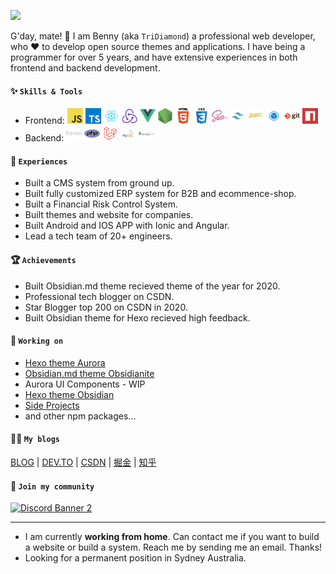 <!--
**TriDiamond/TriDiamond** is a ✨ _special_ ✨ repository because its `README.md` (this file) appears on your GitHub profile.

Here are some ideas to get you started:

- 🔭 I’m currently working on ...
- 🌱 I’m currently learning ...
- 👯 I’m looking to collaborate on ...
- 🤔 I’m looking for help with ...
- 💬 Ask me about ...
- 📫 How to reach me: ...
- 😄 Pronouns: ...
- ⚡ Fun fact: ...
-->

<img
  src="https://cr-ss-service.azurewebsites.net/api/ScreenShot?widget=summary&username=tridiamond&badges=4&show-avatar=true&style=--header-bg-color:%23000;--border-radius:10px"
/>

G'day, mate! 👋 I am Benny (aka `TriDiamond`) a professional web developer, who ❤️ to develop open source themes and applications. I have being a programmer for over 5 years, and have extensive experiences in both frontend and backend development. 

#### ✨ `Skills & Tools`

- Frontend:
<code><img height="25" src="https://raw.githubusercontent.com/github/explore/80688e429a7d4ef2fca1e82350fe8e3517d3494d/topics/javascript/javascript.png"></code>
<code><img height="25" src="https://raw.githubusercontent.com/github/explore/80688e429a7d4ef2fca1e82350fe8e3517d3494d/topics/typescript/typescript.png"></code>
<code><img height="25" src="https://raw.githubusercontent.com/github/explore/80688e429a7d4ef2fca1e82350fe8e3517d3494d/topics/react/react.png"></code>
<code><img height="25" src="https://raw.githubusercontent.com/github/explore/80688e429a7d4ef2fca1e82350fe8e3517d3494d/topics/redux/redux.png"></code>
<code><img height="25" src="https://raw.githubusercontent.com/github/explore/80688e429a7d4ef2fca1e82350fe8e3517d3494d/topics/vue/vue.png"></code>
<code><img height="25" src="https://raw.githubusercontent.com/github/explore/80688e429a7d4ef2fca1e82350fe8e3517d3494d/topics/nodejs/nodejs.png"></code>
<code><img height="25" src="https://raw.githubusercontent.com/github/explore/80688e429a7d4ef2fca1e82350fe8e3517d3494d/topics/html/html.png"></code>
<code><img height="25" src="https://raw.githubusercontent.com/github/explore/80688e429a7d4ef2fca1e82350fe8e3517d3494d/topics/css/css.png"></code>
<code><img height="25" src="https://raw.githubusercontent.com/github/explore/80688e429a7d4ef2fca1e82350fe8e3517d3494d/topics/sass/sass.png"></code>
<code><img height="25" src="https://raw.githubusercontent.com/github/explore/80688e429a7d4ef2fca1e82350fe8e3517d3494d/topics/tailwind/tailwind.png"></code>
<code><img height="25" src="https://raw.githubusercontent.com/github/explore/cb39e2385dfcec8a661d01bfacff6b1e33bbaa9d/topics/babel/babel.png"></code>
<code><img height="25" src="https://raw.githubusercontent.com/github/explore/80688e429a7d4ef2fca1e82350fe8e3517d3494d/topics/webpack/webpack.png"></code>
<code><img height="25" src="https://raw.githubusercontent.com/github/explore/80688e429a7d4ef2fca1e82350fe8e3517d3494d/topics/git/git.png"></code>
<code><img height="25" src="https://raw.githubusercontent.com/github/explore/80688e429a7d4ef2fca1e82350fe8e3517d3494d/topics/npm/npm.png"></code>
- Backend:
<code><img height="25" src="https://raw.githubusercontent.com/github/explore/80688e429a7d4ef2fca1e82350fe8e3517d3494d/topics/express/express.png"></code>
<code><img height="25" src="https://raw.githubusercontent.com/github/explore/80688e429a7d4ef2fca1e82350fe8e3517d3494d/topics/php/php.png"></code>
<code><img height="25" src="https://raw.githubusercontent.com/github/explore/80688e429a7d4ef2fca1e82350fe8e3517d3494d/topics/laravel/laravel.png"></code>
<code><img height="25" src="https://raw.githubusercontent.com/github/explore/80688e429a7d4ef2fca1e82350fe8e3517d3494d/topics/mysql/mysql.png"></code>
<code><img height="25" src="https://raw.githubusercontent.com/github/explore/80688e429a7d4ef2fca1e82350fe8e3517d3494d/topics/mongodb/mongodb.png"></code>

#### 📜 `Experiences`

- Built a CMS system from ground up.
- Built fully customized ERP system for B2B and ecommence-shop.
- Built a Financial Risk Control System.
- Built themes and website for companies.
- Built Android and IOS APP with Ionic and Angular.
- Lead a tech team of 20+ engineers. 

#### 🏆 `Achievements`

- Built Obsidian.md theme recieved theme of the year for 2020.
- Professional tech blogger on CSDN.
- Star Blogger top 200 on CSDN in 2020.
- Built Obsidian theme for Hexo recieved high feedback.

#### 🔭 `Working on`

- [Hexo theme Aurora](https://github.com/auroral-ui/hexo-theme-aurora)
- [Obsidian.md theme Obsidianite](https://github.com/TriDiamond/Obsidian-Obsidianite)
- Aurora UI Components - WIP
- [Hexo theme Obsidian](https://github.com/TriDiamond/hexo-theme-obsidian)
- [Side Projects](https://github.com/TriDiamond/projects)
- and other npm packages...

#### ✍🏻 `My blogs`

[BLOG](https://tridiamond.tech) | [DEV.TO](https://dev.to/tridiamond) | [CSDN](https://blog.csdn.net/TriDiamond6) | [掘金](https://juejin.im/user/1873223546578589/posts) | [知乎](https://www.zhihu.com/people/tridiamond)

#### 💬 `Join my community`

<a href="https://discord.gg/VC7CrYfds5"><img src="https://discordapp.com/api/guilds/801943105913225246/widget.png?style=banner2" alt="Discord Banner 2"/></a>

---

- I am currently **working from home**. Can contact me if you want to build a website or build a system. Reach me by sending me an email. Thanks!
- Looking for a permanent position in Sydney Australia.

